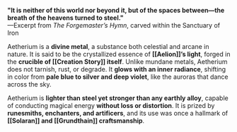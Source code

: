 
**"It is neither of this world nor beyond it, but of the spaces between—the breath of the heavens turned to steel."**  
—Excerpt from _The Forgemaster’s Hymn_, carved within the Sanctuary of Iron

Aetherium is a **divine metal**, a substance both celestial and arcane in nature. It is said to be the crystallized essence of **[[Aelion]]’s light**, forged in the **crucible of [[Creation Story]] itself**. Unlike mundane metals, Aetherium does not tarnish, rust, or degrade. It **glows with an inner radiance**, shifting in color from **pale blue to silver and deep violet**, like the auroras that dance across the sky.

Aetherium is **lighter than steel yet stronger than any earthly alloy**, capable of conducting magical energy **without loss or distortion**. It is prized by **runesmiths, enchanters, and artificers**, and its use was once a hallmark of **[[Solaran]] and [[Grundthain]] craftsmanship**.